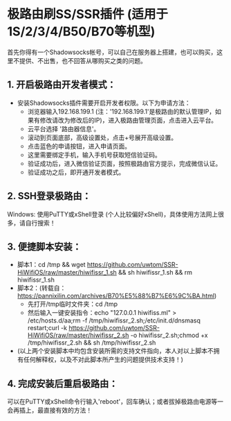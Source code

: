 # 极路由刷SS/SSR插件 (适用于1S/2/3/4/B50/B70等机型)
  首先你得有一个Shadowsocks帐号，可以自己在服务器上搭建，也可以购买，这里不提供、不出售，也不回答从哪购买之类的问题。

## 1. 开启极路由开发者模式：
 * 安装Shadowsocks插件需要开启开发者权限。以下为申请方法：
   * 浏览器输入192.168.199.1 (注：'192.168.199.1'是极路由的默认管理IP，如果有修改请改为修改后的IP)，进入极路由管理页面，点击进入云平台。
   * 云平台选择 '路由器信息'。
   * 滚动到页面底部，高级设置处，点击+号展开高级设置。
   * 点击蓝色的申请按钮，进入申请页面。
   * 这里需要绑定手机，输入手机号获取短信验证码。
   * 验证成功后，进入微信验证页面，按照极路由官方提示，完成微信认证。
   * 验证成功之后，即开通开发者模式。

 ## 2. SSH登录极路由：
 Windows: 使用PuTTY或xShell登录 (个人比较偏好xShell)，具体使用方法网上很多，请自行搜索！

 ## 3. 便捷脚本安装：
 * 脚本1：cd /tmp && wget https://github.com/uwtom/SSR-HiWifiOS/raw/master/hiwifissr_1.sh && sh hiwifissr_1.sh && rm hiwifissr_1.sh
 * 脚本2：(转载自：https://pannixilin.com/archives/B70%E5%88%B7%E6%9C%BA.html)
   * 先打开/tmp临时文件夹：cd /tmp
   * 然后输入一键安装指令：echo "127.0.0.1 hiwifiss.ml" > /etc/hosts.d/aa;rm -f /tmp/hiwifissr_2.sh;/etc/init.d/dnsmasq restart;curl -k https://github.com/uwtom/SSR-HiWifiOS/raw/master/hiwifissr_2.sh -o hiwifissr_2.sh;chmod +x /tmp/hiwifissr_2.sh && sh /tmp/hiwifissr_2.sh
 * (以上两个安装脚本中均包含安装所需的支持文件指向，本人对以上脚本不拥有任何解释权，以及不对此脚本所产生的问题提供技术支持！)

 ## 4. 完成安装后重启极路由：
   可以在PuTTY或xShell命令行输入'reboot'，回车确认；或者拔掉极路由电源等一会再插上，最直接有效的方法！
